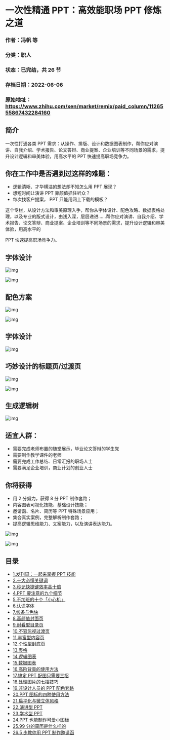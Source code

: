 # 一次性精通 PPT：高效能职场 PPT 修炼之道

### 作者：冯帆 等

### 分类：职人

### 状态：已完结，共 26 节

### 存档日期：2022-06-06

### 原始地址：https://www.zhihu.com/xen/market/remix/paid_column/1126555867432284160


## 简介
一次性打通各类 PPT 需求：从操作、排版、设计和数据图表制作，帮你应对演讲、自我介绍、学术报告、论文答辩、商业提案、企业培训等不同场景的需求，提升设计逻辑和审美体验，用高水平的 PPT 快速提高职场竞争力。


你在工作中是否遇到过这样的难题：
----------------


* 逻辑清晰、才华横溢的想法却不知怎么用 PPT 展现？
* 想短时间让演讲 PPT 靠颜值抓住听众？
* 每次找客户提案， PPT 只能用网上下载的模板？

这个专栏，从设计方法和审美原理入手，帮你从字体设计、配色攻略、数据表格处理，以及专业的版式设计，由浅入深，层层递进……帮你应对演讲、自我介绍、学术报告、论文答辩、商业提案、企业培训等不同场景的需求，提升设计逻辑和审美体验，用高水平的  

PPT 快速提高职场竞争力。


字体设计
----


  



![img](https://pic1.zhimg.com/v2-fbb8bbc5d55ff9ad776298697d27dcf6.png)

![img](https://pic2.zhimg.com/v2-c9c64f2850e0134a3ac9621e2f8c6d96.png)

配色方案
----


  



![img](https://pic1.zhimg.com/v2-3f0a4b4944b2bb11061a9c3dc8f216a9.png)

![img](https://pic4.zhimg.com/v2-e57945f628b2056938d7f97b751ec5d8.png)

字体设计
----


  



![img](https://pic2.zhimg.com/v2-78626199e1df6b65e2bd1b72f249bee7.png)

巧妙设计的标题页/过渡页
------------


  



![img](https://pic3.zhimg.com/v2-b83ab821de43e9bafa4139cfef12d51f.png)

![img](https://pic1.zhimg.com/v2-ec612dede11a7ade1353ec4f2f09042d.png)

生成逻辑树
-----


  



![img](https://pic1.zhimg.com/v2-d4ee92ce510b99e1b467acff93836344.png)

适宜人群：
-----


* 需要完成老师布置的随堂展示，毕业论文答辩的学生党
* 需要制作教学课件的老师
* 需要完成工作总结、日常汇报的职场人士
* 需要满足企业培训，商业计划的创业人士

你将获得
----


* 用 2 分努力，获得 8 分 PPT 制作套路；
* 内容图表可视化技能、基础设计技能；
* 邀请函、名片、简历等 PPT 特殊场景应用；
* 集合真实案例，完整解析制作套路；
* 提高逻辑思维能力、文案能力，以及演讲表达能力。

  



![img](https://pic4.zhimg.com/v2-39372a08d4797675c25a2279c66aeea1.png)

![img](https://pic2.zhimg.com/v2-54682439c299e3467f15a2ea66672cff.png)



## 目录
- [1.发刊词：一起来掌握 PPT 技能](1.发刊词：一起来掌握%20PPT%20技能.md)<!-- 2019-06-25 05:07 -->
- [2.十大必懂关键词](2.十大必懂关键词.md)<!-- 2019-09-11 03:39 -->
- [3.秒记快捷键效率高十倍](3.秒记快捷键效率高十倍.md)<!-- 2019-09-11 03:40 -->
- [4.PPT 要注意的九个细节](4.PPT%20要注意的九个细节.md)<!-- 2019-09-11 03:40 -->
- [5.不加班的十个「小心机」](5.不加班的十个「小心机」.md)<!-- 2020-12-24 07:49 -->
- [6.认识字体](6.认识字体.md)<!-- 2019-09-11 03:42 -->
- [7.线条与色块](7.线条与色块.md)<!-- 2019-09-11 03:42 -->
- [8.高颜值封面页](8.高颜值封面页.md)<!-- 2019-09-11 03:44 -->
- [9.耐看型目录页](9.耐看型目录页.md)<!-- 2019-09-11 03:44 -->
- [10.不容忽视过渡页](10.不容忽视过渡页.md)<!-- 2019-09-11 03:45 -->
- [11.丰富型内容页](11.丰富型内容页.md)<!-- 2019-09-11 03:45 -->
- [12.个性型封底页](12.个性型封底页.md)<!-- 2019-09-11 03:46 -->
- [13.表格](13.表格.md)<!-- 2019-09-11 03:47 -->
- [14.逻辑图表](14.逻辑图表.md)<!-- 2019-09-11 03:48 -->
- [15.数据图表](15.数据图表.md)<!-- 2019-09-11 03:49 -->
- [16.高阶背景的使用方法](16.高阶背景的使用方法.md)<!-- 2019-09-11 03:51 -->
- [17.搞定 PPT 配图只需要三招](17.搞定%20PPT%20配图只需要三招.md)<!-- 2019-09-11 03:52 -->
- [18.处理图片的七招技巧](18.处理图片的七招技巧.md)<!-- 2019-09-11 03:53 -->
- [19.非设计人员的 PPT 配色套路](19.非设计人员的%20PPT%20配色套路.md)<!-- 2019-09-11 03:54 -->
- [20.PPT 图标的四种使用方法](20.PPT%20图标的四种使用方法.md)<!-- 2019-09-11 03:55 -->
- [21.扁平化与微立体风格](21.扁平化与微立体风格.md)<!-- 2019-09-11 03:55 -->
- [22.演讲型 PPT](22.演讲型%20PPT.md)<!-- 2019-09-11 03:58 -->
- [23.学术型 PPT](23.学术型%20PPT.md)<!-- 2019-09-03 10:19 -->
- [24.PPT 也能制作可爱小图标](24.PPT%20也能制作可爱小图标.md)<!-- 2019-09-11 03:59 -->
- [25.99 分的简历是什么样的](25.99%20分的简历是什么样的.md)<!-- 2019-09-11 04:00 -->
- [26.5 步教你用 PPT 制作邀请函](26.5%20步教你用%20PPT%20制作邀请函.md)<!-- 2019-09-03 10:19 -->